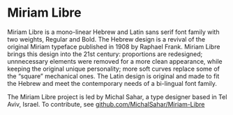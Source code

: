 # Miriam Libre

Miriam Libre is a mono-linear Hebrew and Latin sans serif font family with two weights, Regular and Bold.
The Hebrew design is a revival of the original Miriam typeface published in 1908 by Raphael Frank.
Miriam Libre brings this design into the 21st century: 
proportions are redesigned; 
unnnecessary elements were removed for a more clean appearance, while keeping the original unique personality; 
more soft curves replace some of the “square” mechanical ones.
The Latin design is original and made to fit the Hebrew and meet the contemporary needs of a bi-lingual font family.

The Miriam Libre project is led by Michal Sahar, a type designer based in Tel Aviv, Israel. 
To contribute, see [github.com/MichalSahar/Miriam-Libre](https://github.com/MichalSahar/Miriam-Libre)
